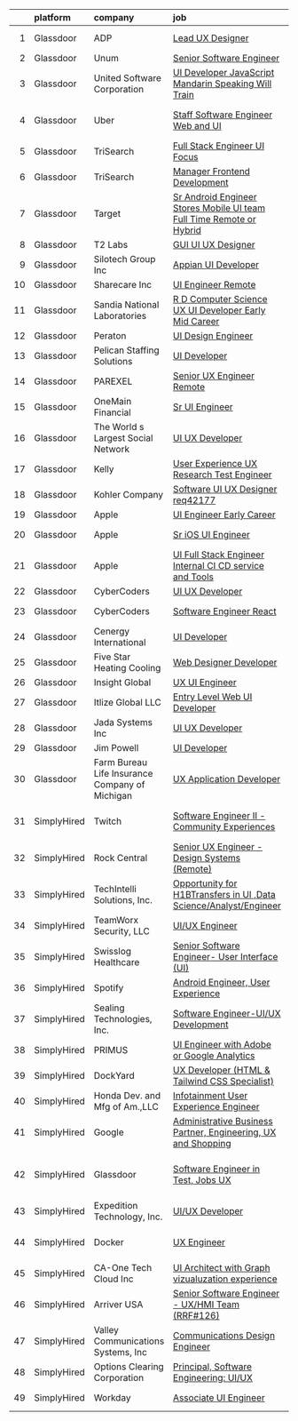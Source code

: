 

|    | platform    | company                                        | job                                                                                                                                                                                                                                                                                                                                                                                                                                                                                                                                                                                                                                                                                                                                                                                                                                                                                                                                                                                                                                                                                                                                                                                                                                                                                                                                                                                                                                                                                                                                                                                                 | update_time   | location                       |
|---:|:------------|:-----------------------------------------------|:----------------------------------------------------------------------------------------------------------------------------------------------------------------------------------------------------------------------------------------------------------------------------------------------------------------------------------------------------------------------------------------------------------------------------------------------------------------------------------------------------------------------------------------------------------------------------------------------------------------------------------------------------------------------------------------------------------------------------------------------------------------------------------------------------------------------------------------------------------------------------------------------------------------------------------------------------------------------------------------------------------------------------------------------------------------------------------------------------------------------------------------------------------------------------------------------------------------------------------------------------------------------------------------------------------------------------------------------------------------------------------------------------------------------------------------------------------------------------------------------------------------------------------------------------------------------------------------------------|:--------------|:-------------------------------|
|  1 | Glassdoor   | ADP                                            | [Lead UX Designer](https://www.glassdoor.com/partner/jobListing.htm?pos=115&ao=1110586&s=58&guid=000001814c60a91486a7166a1204f14c&src=GD_JOB_AD&t=SR&vt=w&cs=1_552a2970&cb=1654843812575&jobListingId=1007926112483&cpc=A0637F14311B9419&jrtk=3-0-1g5661aabr0mj801-1g5661ab0gsqv800-0f27f47311ce4ab9--6NYlbfkN0AR2uNjmkBsLhUbDGGe1Qsc_-HvGcpoGDKt9Hy0U0DCLSdHC2U1oG7ut_PGe1Csn44nabwpYPJifGOEhmJg6X4lpGRDWLZmbCpe0OxLxVJuODutRJX_sE5dbZ9oH8YZl5pREy1JAxa1uO7ff9bNJRypppX0CxzXjyYcIkdG8V7kBiUr1-3_mDLAnA2BFDk9SKf1-ID_8CQJ6j_cbnAc3JNILxIUAVVaZCCewXaJrPrBlZifAuV-mI0tdIX9-G5NeKHZoii4h14RNMmQiVD5LvoGazIFqyfOPtuvDNNoMWWyA8v1MOjXwANUCkbgyDRcvtlCmkyZZqqy-OIXYUuoTAYU9dcjUWHB_l2Rn1_yFgLI3Dz7slcVo42AM-4noheLpl4nhZvAVu9G9HHTreb6LEXzHBhaqUMex6t3_8-_9HZGtYpUUjhTFdVMWdhfjXct1XRk9_eWACBmjqjfll_ztWM_PwqUgFs-l7aVQDoryrjBaZYHta8JceGAShd7-Ll2oX3rgKWBpAmkwI0E0ro8vmoJVftyaO4QpQi0_K6lcVui7rub-SOPPdzXnsHWpYTha71AN-3Gfz3UOfnADYR_giK5Ms98vpvErgrNfBxC8tdi3S87noa6w_nPOeFAdCFd4287aefcABgvDSi0ymUl2ORGNszFb3TBEgJFCgDXx-Ys5zCWSqq-mO-lOVD8iGIpAlW53wLCznDQ5Vj3_cNos4J1kJaouJakzZMzNWutc1IL0mPjdSaDseDNqFoYKyWy3aTtykzYiQDbT99-ngfQP8GK4ceeV9sx5KpYozHWWQE94FA5INb9YiG3xxlzvGwu1YjccukoxqSasMZn-FvKEfINRIc7OmSTzMG3QsvXuhSwK4w7oabXl2mSZ0ATRHKL-DDVr6lp67-Nwex2MObworsywTkDoUmQnIMca9sxFgNbM1rIO-vo0uivba0E59iLvhZa5XtjzgjZR6prTh0rJS9Hxmip3mvSPtgREFLU7hXCtFlxduwX-3Njmxb59Lw6b-yI6zrPNwDz45d-Jt3riXYR5DID2l1ud-_obNX7DqDmxJ1Ja1qRLn_P0x3mZ5uxOhCCT109mogdiB-l6wm-BgNG)                                                                                                                              | 1d            | Alpharetta, GA                 |
|  2 | Glassdoor   | Unum                                           | [Senior Software Engineer](https://www.glassdoor.com/partner/jobListing.htm?pos=104&ao=1110586&s=58&guid=000001814c60a91486a7166a1204f14c&src=GD_JOB_AD&t=SR&vt=w&cs=1_653776ef&cb=1654843812573&jobListingId=1007928183208&cpc=66625C18893C0C14&jrtk=3-0-1g5661aabr0mj801-1g5661ab0gsqv800-88a44fb05731bd16--6NYlbfkN0AV9isdB2iNFq7MNITge-w_AXqD4hA-KRfbVtwUipZE1ZWY5PljmcgHbqeUxv3vkM8uAzX2HuuKsqWBNb0LoSCDyt1Ez7zv-uut9UQfOS5oQLYpNAfKuC4uowuSj-0laJXs54bzpCQ8X8xsgipNwOBn2uV7JdVNkhEIX--aKAcAAB1nUF2MewolPBgJBqkYTz-7-5J_doXas1LD_rie66UhdgriGMHMyVW7zNiAgzHX1m_yBKBR6o8hFDzfdkIaBKVX0A2EgiPxWpQ5dkpAwutkpxjcjVLlgsBKcBTpyUFg_BX4MHewrBggeyirubhxG2DJaRIsNJwhznZUm-LHyX5w5taEH7Jf7FGA9B-zEKPvW6DgUrk9Zp_0TmyorR766PDUolHqvmFVRdPzKqaFI1KssL3QKtPsy3U2hUfzGeVBJ7OLs88Zk4UEEAr-ySPigVwpFP-WvyiXvGaNIuZq1l4vbC4B2c-BCGjnAy8kdtSnIuzZ_z9Zq60yyEIOG8rtLr07CFSQuKbGwfOH8gDONMo8D6GzIy6lxyM_L1BPMe2eZUklIcJPu4-F9e10jf55ZJSN9k_x8r_iuA%3D%3D)                                                                                                                                                                                                                                                                                                                                                                                                                                                                                                                                                                                                                                                          | 24h           | United States                  |
|  3 | Glassdoor   | United Software Corporation                    | [UI Developer  JavaScript   Mandarin Speaking   Will Train ](https://www.glassdoor.com/partner/jobListing.htm?pos=117&ao=1110586&s=58&guid=000001814c60a91486a7166a1204f14c&src=GD_JOB_AD&t=SR&vt=w&ea=1&cs=1_c58aaccf&cb=1654843812575&jobListingId=1007904706331&cpc=BC94DADD91C18169&jrtk=3-0-1g5661aabr0mj801-1g5661ab0gsqv800-f13dbfce12734aa4--6NYlbfkN0DKrHYJNJhjWhMp6diDIkkZDE7h912iIbiYHfcOpPgVEbnsQu3bVNA9navqPMuqjavSLby0tKWQrIrlJBjbM-gIkJFfHqS6Lq1pkOs9l_SCZtddfaCVmCcZHrhdIhXiFS7CSTXyb5UZ5PhR3jblOMkhFQsdNIjsKhCqqDtC1lGluvSaT-L3f7s7M-6whm2fuzR45YX2KxOD-S2ETgbtbnvrkanGLTqh4IITdrl7dwxZhPqqRwhBZXlv2ACU4cCvW9nt101WZeSXPVVbXm_tpJITYO8UP77Ul4mn4cjbiZtkEC5pgTUSFUA4p2SzpdFTMN0Z6vFQ9KGYXRpyewWwfi-9h_HaLIrDU4BBEhgO4YQGEe07t03-q316TUw9pJXIEyKTfMo__lNlsKgbUNEyatoUZX_IJf4n4xTqTc0Za9CW_x-E7PiKLN4mgD_DX4g_HnRhsuuvF4AmJP7Yk0nv8ukfnu6FX5RNUIIY3_6pVu0gtKCFrmK-a0QIg1JhJsoj5nCRdHNiPKhBIB1ZHf3lg42IdbF8CxeiGrGzzOB57dcGU7RB4tBkxAME)                                                                                                                                                                                                                                                                                                                                                                                                                                                                                                                                                                                                                                               | 9d            | Plano, TX                      |
|  4 | Glassdoor   | Uber                                           | [Staff Software Engineer   Web and UI](https://www.glassdoor.com/partner/jobListing.htm?pos=118&ao=1110586&s=58&guid=000001814c60a91486a7166a1204f14c&src=GD_JOB_AD&t=SR&vt=w&cs=1_7264aafb&cb=1654843812575&jobListingId=1007930463497&cpc=1FDE87803EF93CD3&jrtk=3-0-1g5661aabr0mj801-1g5661ab0gsqv800-82379d0ad716ec50--6NYlbfkN0AVIi8UxprrPGU7QPohOxOOpynq0pcPnEidcD-eE3H2Sjj4_Pku15tMmP7NP-uADjoeetfiRotnvvw4s6V87fYapHfL8VtlRrUhCg-wyrq18JtzAETy-wFtx_PUhH-1t03Ypyp2dlcuef0C7KdRwVHv_l0v3ivocQ4J1y_JiRqlMiBgIwq31IUGbGeBJtC7_07p2fsq9pP8bVT1IgDpDfy41NYRWgxyUsMq_h_4D458MHo8Pe9kMgrpJB_-YYTev7JpKIf71DCHY-OrGwpI7KLBr_jNWKfQd9YmqKYgjANelA_1GWCNWfZ7EzoAaLqalz4iLuVAja8y6i5cR4Wwzrwq3fGVimx-cOY5nZ8XB1QRvm2wdh79zqAtoFVOFY-u2pY64DBkfMQZ3Dd4v5vrpmaHUG9gdf-eA7o8fY-MM4I8H18vSI1d1EhyTrVHLSkfKlnfqX1qyExELUY3C5PTQSllYF7Y5n8XwQnEI7cGUm0GpptQFIdokupfqACVvKmmSGTBtxDQegyepa9TMCBtlQq71gtj983MhyAXPm-SNI7R7NgXU8Q0kf1iRxS9F5j6kWPAtMG2eIMCUcOnD6e5bsLpPfAN7E8LZAr5_uAc8wTLZceyAhNiFqcrUZHFxiZHemmwYoi6Nr4tRBkyoG9v8EjmXUqaxKe1PchNUZ_IOpngHubhtIgsCNedoxoypcUvsnmUo4KZzasZawI52sjXbLe7FU8mh5LZeK8-OP7UOOVGeMlTjUPzT_hAaUWHLKhtGtBY7uXFAG7CD6XLxHy1LWU3OvRq4LiX9IF-QWoD5y5Mht3rjIqrJmfq3WpgtA3vg_GCw4lxhjKF8HVP60xBnJHkDksXrBHqQ0NB6fEXwZLxiftC9gbydelhhh-RH7yQTrxw4zZ-w_c83BnmoVjrvdlZeqTffZ43ppHFbntmeobazqTK5DLGQgwkg2wM3CSqSatwAANL-DChcuQAqdA2-KhD)                                                                                                                                                                                                                                          | 24h           | San Francisco, CA              |
|  5 | Glassdoor   | TriSearch                                      | [Full Stack Engineer UI Focus](https://www.glassdoor.com/partner/jobListing.htm?pos=127&ao=1110586&s=58&guid=000001814c60a91486a7166a1204f14c&src=GD_JOB_AD&t=SR&vt=w&ea=1&cs=1_eec388df&cb=1654843812581&jobListingId=1007920946132&cpc=56C4EA4A1A191A49&jrtk=3-0-1g5661aabr0mj801-1g5661ab0gsqv800-08ab6f65b9edd5e1--6NYlbfkN0DJ41dufiW9-_d3VmOZHcpuez4e0Bu4X9T9KlT8_BkKDTCpIQbqk84Vut8YIlTyJcO8Cmwm7bSDlcUohn_HUGxm78kTuw6Mgcf4GibuEiEbg-v6XGgkcZU3dsQm0N1Tn5_MZ-Zgg35P18-ZIOoDr16b1NweHI1J4e-qzJckstFdHns32_8iyphje82oNka7-M68DGOTL1gBNSfZ2c80R22kIU3pvNnKRM9mPYkQzhRxwSPffu4FYwKKqYNJV2eThTjRON-jV6qte5SqN0VUfLVpG4BvNXS8zJcwPXzZLZeMxkoyEPxBFO2iZybY7OGBiKjNuxXgYJPWxwk85IWKy5_EkIYQ7fy4fwY2bTTu_aA1fogYJlHPRyDeFrvYKVZ4KRJfZIVtCnYpj9isBKF2SsdFtp976G793u4hzsL746Ew7ruVdG0nHYj-GAJep9s1KWx5js4AdGEdOr9rHCJZjhQue0onp4Zly6dFd8Dr7olhke78Yzbb1EWksQg2A9OlUKOlOf_72uC1fA7OVxjUK1h1)                                                                                                                                                                                                                                                                                                                                                                                                                                                                                                                                                                                                                                                                                                             | 3d            | Denver, CO                     |
|  6 | Glassdoor   | TriSearch                                      | [Manager  Frontend Development](https://www.glassdoor.com/partner/jobListing.htm?pos=121&ao=1110586&s=58&guid=000001814c60a91486a7166a1204f14c&src=GD_JOB_AD&t=SR&vt=w&ea=1&cs=1_b5423e3a&cb=1654843812576&jobListingId=1007930108437&cpc=6BF42D0955AE9A34&jrtk=3-0-1g5661aabr0mj801-1g5661ab0gsqv800-1fb43ddbd16200c7--6NYlbfkN0DJ41dufiW9-_d3VmOZHcpuez4e0Bu4X9T9KlT8_BkKDTCpIQbqk84Vut8YIlTyJcOdefnYfitVKRobzW5NG88V_4cwDMjyk2_WcuU5IBOqVoe13843CMmnekmYzuLZBMtO3Jw3C_1GVihO27h9iyhMm_rpHkx1_xgmOrZ3roYQynvHyf5SIxi4sYdE7adpc5D5rS5QloqMTtZV3qXDgcg1-d-GmfjVF8DDh1Joq-KJr3FXVlo7mvOr-Ocur_IY1hKhP85ZM25BG8ZDRhb3hVn-FUOBuGTApKs8de8FCrQRqkxCZTnsdp1wtvaJzuJXukmszth9s9rB8CexMENnKy3fQDKqS4Rqsv3QI8X0NMtfuAIvc46hB7WEmQKmKxA3HufwXIYdX7ezViy5sCmroIqjysqGe3jVpq3CEPAXHfDufP2Lge1DG0zzPtcfeHLAc19ROcsNYNte5dI8GKNBA2rTev76QvaVj_Ku1sXKjHXufFICN1Nq4LjdshnWL_UDduHgoaXXlJZoDYGCHWcIz8i_)                                                                                                                                                                                                                                                                                                                                                                                                                                                                                                                                                                                                                                                                                                            | 24h           | Boston, MA                     |
|  7 | Glassdoor   | Target                                         | [Sr  Android Engineer   Stores Mobile UI team  Full Time Remote or Hybrid ](https://www.glassdoor.com/partner/jobListing.htm?pos=103&ao=1110586&s=58&guid=000001814c60a91486a7166a1204f14c&src=GD_JOB_AD&t=SR&vt=w&cs=1_f68253c7&cb=1654843812573&jobListingId=1007930281865&cpc=C466624457DD16FC&jrtk=3-0-1g5661aabr0mj801-1g5661ab0gsqv800-f0b5e2c42fa46481--6NYlbfkN0AgONBeCfCTVljpwzR96jFX3mtyFC--n153CYnqiKkqIX_9jcboxCHu9xR05732QjkzFvW204qtu-Pzo7lxbSIZBRWHewz-YwYKFRwSTd5hwkpxvs5FIJA9SKWm-KHNc4tlZiXImZfoIdvc9HOM0FW5q9OExXmml9vG0NZ_Glh2WI0y7IaAnq6ayQkkC6cWPAZ3TPFICBSoqP4MJZyqKfZWh1eclEubsS40Bub8EZTlz3JHF0VYIC0cgFYV_tbKkF6H8Uz8eVInrpW007aAEwUFsjVMk5yi7iw-jXUcJa5U4QMepABYKoU1naVfQltYpd5JrKuwKgG0iOW2MkjEc_NZEtYqB8mdk--TsFI6zSp5-sOpU-HFj8T0pvxL_n7MpuD7GF-9mOCPW_LPxRnYdwIv9hCWhR1XTAwhjMnfk0_ICCjMsWnKdTiu2BWHmWG3eT0%3D)                                                                                                                                                                                                                                                                                                                                                                                                                                                                                                                                                                                                                                                                                                                                                       | 24h           | Brooklyn Park, MN              |
|  8 | Glassdoor   | T2 Labs                                        | [GUI UI UX Designer](https://www.glassdoor.com/partner/jobListing.htm?pos=110&ao=1110586&s=58&guid=000001814c60a91486a7166a1204f14c&src=GD_JOB_AD&t=SR&vt=w&ea=1&cs=1_c8c75a06&cb=1654843812574&jobListingId=1007927015310&cpc=C891152315FA1AD8&jrtk=3-0-1g5661aabr0mj801-1g5661ab0gsqv800-88fdad46afa941a8--6NYlbfkN0D2W1O6DpjgqM5t-Ytd4rWfN7zm7KgZNT6v4xi380-TNoafG_tUEkKvJdXorb6VoYSE6sjVX1kUCkmsNuH6WCf5kO5Gs5uD9UVjt-nV7YkXjbodDSuQRyGQsosBRGhih3WcdfQltN15nJROO-E6KuzdoSIxQvmOdLaL6hSdVz9Aa1WRUbnTPubpH0DqG3RXpyyluejML43V-XBPH_WCFpRI3bTwy1LNdiApwiDPYjup5D09qOcuDLQsIl0iuCkpy1Uw_Yp0bBx-wBNCUzRuS_vvPu1ru4FlUlU6rP1ePVSxpswjAzvub40SnQSaT7RjxY-qoTcPnzJrMIpS3Bb28V1TIvv9rPjeHxYr8t6FZjR6p1HpkdqIjqIpjOT3ghEOJIoIxfz-97WeyHubg_WxrQcKa-AXiqi2JfmHk53m4vce7GxAaefJqofht_M9PH1DCEH8oq3CUNHkLkv4qPJrnmC2)                                                                                                                                                                                                                                                                                                                                                                                                                                                                                                                                                                                                                                                                                                                                                                                       | 1d            | Remote                         |
|  9 | Glassdoor   | Silotech Group  Inc                            | [Appian UI Developer](https://www.glassdoor.com/partner/jobListing.htm?pos=125&ao=1110586&s=58&guid=000001814c60a91486a7166a1204f14c&src=GD_JOB_AD&t=SR&vt=w&ea=1&cs=1_5ca9c80a&cb=1654843812576&jobListingId=1007920628483&cpc=4B86475FAF393599&jrtk=3-0-1g5661aabr0mj801-1g5661ab0gsqv800-12138910fe228769--6NYlbfkN0DET-HbMCUEzyKVncAjqPxh0qz--CgcFJRZoUTX7vJyDjIGmNAhoTzeKj--rNH7QUmSGFTCoduuKi_aghexpJMy93hviTTjdVKqD7J62C98FwmvJkCAsgxBIp3mUYQBcOuVaYON6Kxb6PJOvSzBo_9MLn8WxLHQ2eWpdPlojhTruShhWR7h90edZK6s_ZdkvJeHDKMo4CTSCpEe28qp5Cch5wOy6t7PdCz214bvoaUeQDZv2fcYntMKY6ylDn2mRzfTXtr9ZK1CFydbXcQayFtB02VKYGWMNFHix1L_SACiK6eZIxdHJu_GFBa4gHT30oV8FbJKQDHLCaEhlsZheyJy6KgvcTeVx71BQ4UB8i7CpTbVxlUbCB0ZOhDCP9ridLtk0VLTuLaJSw14LVPHb3_YLTDt1-bW0Vd093qPnNps_DzYIJCsbGCMsc1jcggxkmdMsWSgYgZ83MDuFXCRGMMuwfuCaIprYhks1j6XGobxenqtQ8-cyOrRfHJ__J_I9R4%3D)                                                                                                                                                                                                                                                                                                                                                                                                                                                                                                                                                                                                                                                                                                                                        | 3d            | Remote                         |
| 10 | Glassdoor   | Sharecare Inc                                  | [UI Engineer   Remote](https://www.glassdoor.com/partner/jobListing.htm?pos=106&ao=1110586&s=58&guid=000001814c60a91486a7166a1204f14c&src=GD_JOB_AD&t=SR&vt=w&ea=1&cs=1_e564bbcc&cb=1654843812574&jobListingId=1007918930576&cpc=0C139D4CAD5A6DB2&jrtk=3-0-1g5661aabr0mj801-1g5661ab0gsqv800-c98b157ce42aa0a8--6NYlbfkN0CD1hBfWsBw5DM-YDGAaMep4uvZgqlruHo5sjceRFS_Kd4jXnpZREDJtd83C4OGlwS-CuIDJJLb-mhYX6y7QEEKeZAtWeGq0lJfAW6oqSwracDrRNQwh5eQpYZfIxm_SB3kvRAln0R9q1qb2WwH1GP3PDMNI3EHt7xAjMr1Secl8tuw6J6jvSC4bzCs44IRna17v2PYqa5_Y5AbDuW0NJXcCl5k9ZpSEPDe0nhSAu16pqzCpVDmtQjr1LXBy42HNjHWN_iK34ru-QJLbj6-Q1Lodwq4qqouaz9cHp6AzGALU5zVl2dL_wnBfF_kP9cEwmmWDcAlPA4sB2RpdToHNM5fcVxzI-UsdxyAkPTtvbEvF4ZczoRvZpGfRPJasCCtOVoTeMajtkFjiyfxCCtjpMI-Ddi6He8-mMXOCPENItyqtSJPVkQTwj6zXdcasmAeDZXLSdQWMuW9RzTDYhQ0Ik17BxfJbPIeYpcUMUoL0pHxcJy73gyrkSKU_nJWisLdK3nuFeBfMOuhf9ocEdU-114Yey4qw1gyJLmRZp7co2kFFoZ0m5ChszB6H_HtloSc2F8x2nPw3K6rio3SvL5NVwwov0147_mQnSDfAWSz2v4j4rQPaJsZm5wRaKVMaaHFHylOQ6140C56VA%3D%3D)                                                                                                                                                                                                                                                                                                                                                                                                                                                                                                                                                                                         | 4d            | Atlanta, GA                    |
| 11 | Glassdoor   | Sandia National Laboratories                   | [R D Computer Science   UX UI Developer  Early Mid Career ](https://www.glassdoor.com/partner/jobListing.htm?pos=101&ao=1110586&s=58&guid=000001814c60a91486a7166a1204f14c&src=GD_JOB_AD&t=SR&vt=w&cs=1_eab084a2&cb=1654843812573&jobListingId=1007911268524&cpc=D39918EEEC7506B0&jrtk=3-0-1g5661aabr0mj801-1g5661ab0gsqv800-2536bb670d953c78--6NYlbfkN0BdI5vrJcl4iNCACeycF7SOUtI3c7RKoL2EvjheEbCbdUv081JA-dhNqjZ4jdBftl73t2dDyuec84FMjeUD6P8G98esIl-3b9vBf2e_230qYVTRFV5E97TCHyBG9a4SQd0tVGz8yJDy2YWjK0Nj0ZQ7Bb_E-nfYCqpra0nuiANOxwFE9QlH4_CeBWbY4JZYpalOfvi7aevXaJLXv3YVoaEeV2ZkKkhlUCqD0FTsVEja67LV1Ein_DtR4ZTcJ28_tkZdpW4Mj-oTj0CP-svJvF6DTp6xFUSoJ-hiM5DZZx--SqV6kjD7Ok7CbKKhu55tLrooVQxl6FwfLRZjl893K01jNqvaiWfc76BeE6S6hV6CAWukDhbmKAf-_QhxjT5vQhVswh4iomTyT1ekwG7payaK3gc3vDV1FqxOgcoiScq3rl4wQYKILSfEtbNrtTt_aMN4VprQwpKkCOkJ2OTQp3HfnoNKcFSvmHNCsb6ne4bvzIEc-2s9rYYqq8PzqVTLMxD1en-3y2NBU96e6oMvDckZfrlI8YYClaZiPSBqB4WodUEXOkrdnW0ZW36uqthrOcj3gz1mHVgBPdj9YBv_sInjqtZs3bUbLuye5T-c8Gjt2YrvTUWkRddLoHD8nVJqyCQ0_P2-cG8ONkOwR3GzgyPRXtJcgkXmbdL8Kx0ygQgbEfKPL7_-ziGB)                                                                                                                                                                                                                                                                                                                                                                                                                                                                                                                     | 8d            | Albuquerque, NM                |
| 12 | Glassdoor   | Peraton                                        | [UI Design Engineer](https://www.glassdoor.com/partner/jobListing.htm?pos=113&ao=1110586&s=58&guid=000001814c60a91486a7166a1204f14c&src=GD_JOB_AD&t=SR&vt=w&cs=1_34ca0d68&cb=1654843812574&jobListingId=1007908040616&cpc=DE56C24FF6DEC286&jrtk=3-0-1g5661aabr0mj801-1g5661ab0gsqv800-58ef5cf6f669573b--6NYlbfkN0Cx7R8OmodZU4Ze4hnUhR0Myw3_voyDLMHXumN7ynSuTrXceT3foN28OOGtcbbQ_74VxahBkURUwvgY0T_lQpTHmbZdizHVjKpUxQ5PlxHa4G5W4py6IGwGXdeUIhYylfc0l_WqmsBf0ytiEd9rWpIkcqibTjicyOKG0by4Qwrgu4Jmg_wWVCD2Tdq9cq9ZREu1FicYDhWBhT4zxFHlZheDliYPLLOGnLJk8mkXOQjyWmcJL3P2GRmoihfSoIgPTlMnTJNNcWHd6TyNrC6l4e0z21lUxMVXLDACh4I--Ss1xUk48PoGXYMZOUS6yYu5L5Mm72Or0LinGFra6J80L_FSweylxVr43jjSgoXsVpxGTVRFwFGLGCK1MZlTykqL8-Vw2E5ufss8BWlUCJstQH2-SLNCp2-sgdToOqWqkahwePno3ncMhgfm0EEopcLMiHu1ETkrWlBhWDNHb2QG0rbZyoH706qpYww6wDc-s5c90pEXkdyQhYgtwVD-2iZLF3mJI9SBWwKOD9iCC_407USoPa6zqWV8UPXbt2wzmzGjLfzz0HY_z5XeX0r86sJPPtf6ovSp5SDghQC4CsFxp4_wqrH64SP5tesmkpimMKyjGWlRPwZljvV50M7XlF0s-nfo8ZJ7kn5KAqUDmV2i8gTClAlKmjDN7sUuvng0kgNJBJv5dqXk6hT6_h998UYxNoDM79J4l6JObNXWJI08kvpMZsuJAPHlefGJPxHc9tCyCnhTxwAKK9qYsoQA3Q1EUe8K4uONZBlj1-3E-gwEknQXc_ecgrgJ8wfMPGzPR_AusuZ61yS_9Fc_MOXYpdYxpw5LEXorSlVjQRgXt9BMw26W5Y54H92tHiZy9w9qqi8e5GCztqE4oqnM0Gqti6qGGigGfhqNG1ab3HFfv1rrOh0PN8MntiFZV7bFSBCnrGBy2c7o61XEC5usgvEg_Bg1NmdGEONBLOBaBgxi8Mq8pSdzuGcf3twCwPeCgV0HRmYIy1FFE1r3w24j5VWs5TKVAv5JQrKP70tIreCbwLAj4M-zB32ZgXungtWWuX_fqH6UGvYn3OFZEHrB67Pa5ltpj-8Vn9W8HG1urT1OjWIwB5USp-s5Bg-5OD4%3D)                                                                                                              | 9d            | Chantilly, VA                  |
| 13 | Glassdoor   | Pelican Staffing Solutions                     | [UI Developer](https://www.glassdoor.com/partner/jobListing.htm?pos=119&ao=1110586&s=58&guid=000001814c60a91486a7166a1204f14c&src=GD_JOB_AD&t=SR&vt=w&ea=1&cs=1_4eaac056&cb=1654843812575&jobListingId=1007929657629&cpc=8D52E76475A7E842&jrtk=3-0-1g5661aabr0mj801-1g5661ab0gsqv800-ff58629627286eb4--6NYlbfkN0D_lQPBjuOdDVOfK2jfxjEwsUDkHVjLMB8leImtkwndJFM1FRPbaarCabwiSCIlEHsXJFVE6RC3cBkbPlKTznPrm39qOcSDhmnTG_icZ6XNm8dMawk4n1AwU6jR6yqlpbWEkYGij484ph9AS9h0j22jcWZ17NlKd27AYFBGjafbUpCpXK777aSBaPRZZBc9x8pdBOWvfHVGxabZoR_y1-WbrisR_K9idGFd85MsnfvPdJeruYRQSeqk_lkYwOYqOdSgXou13v_YyA4A51t9wm_jyuFpNXXl8aXPtqqRPH5gLGQ7P1KkZcSQCDz1bt3LeTZcLD0esiHLLsHw4I0FB4LCscF331hHH8gDrXE8iEW-gwXBcP-YSn_BFX92qEXDPKC3-te3DAnWp5tnj8Jlfmm_w_j6Fjw4aMfAsLW-srfAVutVwbOzVej8RdFoQwP6KgCdFHgsNAfhSD0_qY-wb_bzqi1UvoMHHPIZq63HM51rCkFWIHGjF3kANFk7sBJJD9M0JuZkH8psYdNriH3g56Qg)                                                                                                                                                                                                                                                                                                                                                                                                                                                                                                                                                                                                                                                                                                                             | 24h           | Georgia                        |
| 14 | Glassdoor   | PAREXEL                                        | [Senior UX Engineer   Remote](https://www.glassdoor.com/partner/jobListing.htm?pos=105&ao=1110586&s=58&guid=000001814c60a91486a7166a1204f14c&src=GD_JOB_AD&t=SR&vt=w&cs=1_1495eac8&cb=1654843812573&jobListingId=1007919465971&cpc=6BF42D0955AE9A34&jrtk=3-0-1g5661aabr0mj801-1g5661ab0gsqv800-bf9cb39916a62a7d--6NYlbfkN0Awiy0szp24tPN-CLKKoEcPPgeke7kxOMr2z-MVaD2GkpP576WiTWgsdVyZZB-hBKl_CQ5PbH4alTW_AC2y-rKGYvPB3atxPvnIgsrus5GBzav-ylRgoTBCpkrtgY9r6JtSe6kBfpOAzI7qftVVW0aUVcsm38aoKNyGsEhNRUeeJAX_XH751jmV-s-kz2wxkBlydcEZSFiSGEiUxM5hT-J505BbbAGMmM44uW7uAcygA1VIu0sEFCjWp8fVKIF_CogtCdCDQm7E0DUsA9SZSF40EvVDKtG_on5k7Swh20OAbkXJWQ-VBMx1n_MDCu6erO3hgKJoQGdAV9F2Kqet38IKj-i9vHK-ZoWtAMIndITsCdG69J3CeG6nsQe6ieI1rF9YUEaYprr02zDEs4QErT-NapP-5OY68A8q0Bnd3byEHcGMC5MA9yBD)                                                                                                                                                                                                                                                                                                                                                                                                                                                                                                                                                                                                                                                                                                                                                                                                                   | 4d            | Chugiak, AK                    |
| 15 | Glassdoor   | OneMain Financial                              | [Sr  UI Engineer](https://www.glassdoor.com/partner/jobListing.htm?pos=108&ao=1110586&s=58&guid=000001814c60a91486a7166a1204f14c&src=GD_JOB_AD&t=SR&vt=w&cs=1_2637ff14&cb=1654843812574&jobListingId=1007919305902&cpc=663B5FE45D73772E&jrtk=3-0-1g5661aabr0mj801-1g5661ab0gsqv800-82e56846f05894f4--6NYlbfkN0Bjlu5n-gv5HO0Uw8oUWkLCzq7-4ueCq4bqHo-b0jTNgEo79qTxKEF1eiLEZ0uE3qfwYVUTWQic-IKWyxaUyZPNZhc3McjVq_8AFKmkCzol7pUdBfgTMRpdMnH00McZOuf6uHa6GOIQjk0ZzFxxYwkdC6v4uu9Amqik5LIRAMyd7tbgvdCsbYkk12XZXyy4Ap0kgtyXYJWoT7hJoj33a2w_PziUviIMF0VtP9zRvmLVVncKSo-gWncl3ZfvumFXxsTQzngfZu-ZcSvQa7WHesxfWAXDkzsa5DPVFkQGeLtdtFiwgYuWexpM8oqEHvatDBtwtXuAzBUxLwc5mFAKHW5b-502p-S3AeSkXt_G7G1rPevdmwGkt0oFOsorzNrUiXKGuOlmE7foUtrKFoqiX6J971qtKzMvrRIAsQ-pbHmjkanUMSr_-HC9e408dR_qERw%3D)                                                                                                                                                                                                                                                                                                                                                                                                                                                                                                                                                                                                                                                                                                                                                                                                                 | 4d            | Dallas, TX                     |
| 16 | Glassdoor   | The World s Largest Social Network             | [UI UX Developer](https://www.glassdoor.com/partner/jobListing.htm?pos=124&ao=1110586&s=58&guid=000001814c60a91486a7166a1204f14c&src=GD_JOB_AD&t=SR&vt=w&ea=1&cs=1_c72850b3&cb=1654843812576&jobListingId=1007930560408&cpc=0FE1F5EA2BC84A01&jrtk=3-0-1g5661aabr0mj801-1g5661ab0gsqv800-19cca6f9269c6acc--6NYlbfkN0DSgjPPcnEdvoK3uuxfISLALE6pB1FR7YSHOr_tSg5_QGIhoz_2VqUepdcKLBLI_zTro0VExH3Vbce7WGtOe3wjFcJ1rG605uRkWCEqd1VAxHKupjRLkl0K-6qGuJvzXm-I1knwoyQSEX1JRmckZ4RpWuNWCGI8l8Y56g__4l2XX991JyQZANlPzhePpjTvtzixIsJXHKQETPPRlEgAbZp06BwHm15Nc46WRyw23MmzQ9ZsFUUqcjBY_YeX8dlCyiHd9d8s7mUUdt4VEI3QYeNnAKX2fq7Kkrg2eN2n0Uj7Evf8o8aqIU-jIRm47yisHPz_MXuC8Jb3YM0UU_EYMx43suz7W0lk_LqvdIZgKNhcIfKAuf5eLpFVuIvOcHU77ZhZXKYpbYUG3Io2-l1halkFnbKgS5M5bnKch3vVG_k0JSUDEhx4MuSvJ0L9zdHQZ3Spmq11nJCjdNvFLR6_oHXyf5BTDZHTUldeam_BaE0tH6jcyVqIwyKhBe7qD1n5sKIUvJy9PRjxUa5Kv1VnJqRld0IstUWlSR6_8YsyNUQSAVF7WSHayWBFMVVNxTNTqhldF6hBVxprVC8FuCFhFZ2Jl11CnMDmyGk%3D)                                                                                                                                                                                                                                                                                                                                                                                                                                                                                                                                                                                                                                            | 24h           | San Francisco, CA              |
| 17 | Glassdoor   | Kelly                                          | [User Experience  UX  Research   Test Engineer](https://www.glassdoor.com/partner/jobListing.htm?pos=107&ao=1110586&s=58&guid=000001814c60a91486a7166a1204f14c&src=GD_JOB_AD&t=SR&vt=w&cs=1_5bf467ab&cb=1654843812574&jobListingId=1007922713309&cpc=45DC3EB807283E85&jrtk=3-0-1g5661aabr0mj801-1g5661ab0gsqv800-ff6d243a5df4a75e--6NYlbfkN0D6qFSVCaa8tXn-rJ3OcXif2lPyFmwsE2iZBGE4YLg1gz3DzxANTQL2R188vJaRnadl-u7Zjt18guTPCjKCOTWswdsREdAUlwsBLGUPnx4cUQ_FQv5Joc60j12w77FF9uyYKhIpB1PF9ZErYG0lBRA2DrjPtHor5-Y1ZZ8NTNDye0-TJuQiIWHNhOsZ2rvklmDHQQKGNTQ_qsDj1PNn_TgoLbG-06EHCZkP7NY4NEyXB1UQSlhKr_JZqv_vaxzt-C4Zu7NhjClTZNZFqNJoahYQF0bjrINyHUV_MxGvXlO3NSffAnc8OjmcshkXSZOHP8crWs-VmNfY0Ro4CrGMXJ67IUupw9amvcIbFdf8lOxTqowuzjObz_S5KnJQiZShj8ynv1gDH33AktS1PhyJxyQtrasfU-wmnwwCBngrxpKRXFodDt8RstkbPfEUsYo2jj8nJ6AqyZsCWNRCkhGGLqeSaA0IduFqbI2z9xwDX6XqzktaHYBrJOfF86lpyBjmPcK3G5923sP4lWYb02i2AAgJWwARHBnzUPOogFSmkdv507TpZ_1l5BIqCIFy4TU4kj6sVSE277WcR8kT7xGpCaIMrXUIn4V0D17oSNYaI3ccKhtl7hbeKAz1OgGt00heb9SUL8W9i7z-_aRPmD6PYQu8xgpVg3mLijR2MITNI84QJC7gxHdTPX-DuT8uNL597eZWiOEM6EM1GLg0EyZwDAba1YUNJwwUGEQQQVhyJ6YGBx4fdj3uJL53E8IoV_5iZEgQRvAilYENymq-P_Jb5J10Na5HlRt4EOOVLjBxEc2Byk8U83PWAc3mGY8rl4f67FvN7KnqCaguyd-J_ubO80nARECiXZrRgOh509avtoWeFm_bnDy49TGxZQGP3KPhSXmvinAuYB-hCdx2XMyoACrgfz0-kis-Klu2_91pDEjT9b8cI1H-agfXQuCqy8DDKcLEgUIJRI5GdI5DCyImBtwYGL0vLXp4xKhgZN1t9k58th1AztC_lDJtdum9uv8qyiU2BcGpqdQFUWgCTx8b4RZL5FeWWDAKmWueQEpUwLxk-0uz4QbdOZ8Ffis4owPfV6byiTrDJKR5HjmG1GFw61tOwY5Dl2wWBdjY9P9aZkcIbKqzOi0SMtGsOiw5IPzSR-o4ThL4SV2kwO0mo086Hpxt2lXd0gAoHY27UH1N8QoVewxSOiJ6NJ9o) | 2d            | Farmington Hills, MI           |
| 18 | Glassdoor   | Kohler Company                                 | [Software UI UX Designer    req42177 ](https://www.glassdoor.com/partner/jobListing.htm?pos=128&ao=1110586&s=58&guid=000001814c60a91486a7166a1204f14c&src=GD_JOB_AD&t=SR&vt=w&cs=1_71d3768d&cb=1654843812581&jobListingId=1007921527723&cpc=F41FEAB56D215062&jrtk=3-0-1g5661aabr0mj801-1g5661ab0gsqv800-23989a9b0fef19d2--6NYlbfkN0CFA_rbGLrN4A9T0TKMxFP4MivCrp-RmyuGPR9C1m15n3piMo4cMHYGnTfRw-wpw8uxzGv7T0xdev61WGDFPzrX8rygofaXDxvvHLvS42fYaZeuM3s7me9y9u9CIDN5zX0WApAmcXwqLqRL9-x-iFU7onCENZQYERtr7sQ26ddu--l3XVh2YCghXl6LzyaMPuVpGCd_c83CbVOYpXq72lPsqXEL6yOnM_XwrMmsd_msO5KGeYQqJ6eO4zMplAUq8h3jHf3Wr75ciI-G53hGeVhtn8-8phhf7XMblwwT-7aEKgFk5LYGZVB2LE5KsGPjRBipiK6p37nOHbjFLu-pA7uTbfdqjLy1NJ8YjCXip25o-3leUYtz4A56L47OxToB7s1gS0c80MERy3b-9xkvT7E64D2bFAI9i3zIUdhw4zWxeUTdy2BIzFC6BMAmL8fp8HsngkGnJKzx3RHDNj2X2xY8HV0m2M0RPtDS5CdqeLvBGgwDefNcB4MqYKxScLNk9tey5VYwRJBQwh4OEkx6UEQZ)                                                                                                                                                                                                                                                                                                                                                                                                                                                                                                                                                                                                                                                                                                          | 3d            | Kohler, WI                     |
| 19 | Glassdoor   | Apple                                          | [UI Engineer  Early Career ](https://www.glassdoor.com/partner/jobListing.htm?pos=102&ao=1110586&s=58&guid=000001814c60a91486a7166a1204f14c&src=GD_JOB_AD&t=SR&vt=w&cs=1_44b71cbc&cb=1654843812573&jobListingId=1007920183732&cpc=8795CF9063CD573D&jrtk=3-0-1g5661aabr0mj801-1g5661ab0gsqv800-f05fad4a5c8a0a6b--6NYlbfkN0BvKrLyj5gPmtZO9T8euul8TCxuuKNOtzRJOomxnwSEodTz2Bc-sPZlADHp0xxmf8VEua5gx5degP5IAWOqCS2GOZGXDVL7LW2CpD1-C6eJ77pVFZbsmCAiDkWa_KsABkg_oeyg1QkserPgsrGgtWZOl8a0GPi-tfPYBEl-35SCtOaPuMde3r8lhaWVY00i5H6trJTVSqwBlBAvoG7AyuIvr6x2kUISMtRsSxuemxEZfjwnuhk4kg8-HFIqcqujzoPoJfJQd8kYOe-c4hQclGMvfzd-PWkHXdqgrJdSCoV6pgi1hX6CKaw1331HRd8tjgTTdQWqGNx4VRl2Dl8LEreU_5C64NRsWBw8wvxMNIjlFe0twNoPN7kD6jBwmb3UqKydR-J46V6tuLkeOn6FhZUEKYPWdbn9LAkYwmEQUsmmbewKJAb4lQX1yr9VWAU7QkxH0TCscznEuvdBu2iusrsJZV_yDJDVYY1u13cBM9TISlzVbGBm4N30LhzR_ceHLzrFJIOEQ2S9nmMf2GIPRJLjKwmNQEBcecsisGDvJaxEEXDbl672LqVUpZ51g24PXw5XVDvjFZcZYCZhOSVoFxOkJnK-jZpI-luYKI35AYtj7oNNuXzlSZIaD9PN-gI8J5EKpL1W5RTUz9Gl1tUqUI-W1y4pS022CdzyX841VcC9Hd-rlhBTNbW__2auQfCDjaAVOP29_lP6hv5x8xdfzQAc7cWHVDI4nhHredozMDIoIkFI_FgFa-lQfQZJcuXteKnSqffCgj8o63FSBqACAXJQuhbm1e1PMhYptrd2FrogvHMJyqNETSYQbmiRDBpWM76_qDvg70wbW-AJuUmxuVtkuLmGP1C8ClCkdkFZtBw_046dCLrXMO7JbiP9coSAyFCXnjkfc8Nq2peW7UqtMJyHsiWVCdPlwvzK1l7ttB0CyolKr4LGk67iC7BvUXFdj4gg-RXFdxFT5A%3D%3D)                                                                                                                                                                                                                                                        | 3d            | Austin, TX                     |
| 20 | Glassdoor   | Apple                                          | [Sr  iOS UI Engineer](https://www.glassdoor.com/partner/jobListing.htm?pos=123&ao=1110586&s=58&guid=000001814c60a91486a7166a1204f14c&src=GD_JOB_AD&t=SR&vt=w&cs=1_03d2659d&cb=1654843812576&jobListingId=1007917012049&cpc=C4A69CCDBB3B9599&jrtk=3-0-1g5661aabr0mj801-1g5661ab0gsqv800-741462bf6d743b13--6NYlbfkN0BvKrLyj5gPmtZO9T8euul8TCxuuKNOtzRJOomxnwSEodTz2Bc-sPZlC5mDe-NOaJjo2lqg1vkfFwLJ_NT36-s3sLog3_QvtoaGqvyW63Y-XIpOp9GWucEqxe9lEWONieDAsIgPY7TJv7XiasjlpepSTyoNFCUHxWFNdSg_CgElk9hgSnisocvyU255tRznjS0JlUOUKVFB3lZ-tVYV13SdgRTqvoZK4m3cpkHAyE0ZvpKWUYjCtd6ALUKL8GvrZY9tfhgrxRNkBm04RWBtBfwZLd-e0ePBRmdZXxRHD7ZGl8V1ssWPJMurxsi6pod4wig31h9hB0isOkZuWaRZPwcVbRclX3rGQvGFXRTUrZ4y3kDauokQMl2F7872c0ExxYNIafOopRyCs_nknnhwlvSDmJegUdooP9H3EMjpRYjTLSIbqtogv7lU8R8GXgyzb4HbEJ6wnDp2M-6LZRAEtrNGzQK1kvuMfLpPNWPT8UViZRCg0cNZQxSSlo35JpPw_GLTukDBz0tsZ6hMCDf7TEMadG3KIFHlPPQhKeJCcrYJlXcDsrmnX39ii2EG2VgUc009C3YDtzgvh1jLtGuyiMyMwmcUQS-3BBAukIacgSe-Tjh2L5sj-NkOtNBqEtT9t5zrbD0QSijvPEy-oC5xkWHvJDo7stPVDU8pbRNrXTm_JJXV6UJ4EOi9s1MwiVh9ijlNFx57Fs1qf-8dSIUlYweUCNKaeipCGCDVCCXGHi9QidGF6upSBuSWUIXx_8ITWPIc82Y3iNG6bXu8stiqAMcGGArZP21w-V3ON8oejaxV3JQeyaONeWbzub8PS_4Oj4FPTIi_289UeDSdmHSTna30Oy1MOdl_cV-XdUN5NWolOuD6yQT40y7fCs_fqwMfGoSUoVH7P3kZ3uv4TOWvcJObkbRHG7jnwHYBQlKIEOTt-yNqiyMWMDUnZqGQUuFRyzw%3D)                                                                                                                                                                                                                                                                             | 6d            | San Diego, CA                  |
| 21 | Glassdoor   | Apple                                          | [UI  Full Stack Engineer  Internal CI CD service and Tools](https://www.glassdoor.com/partner/jobListing.htm?pos=122&ao=1110586&s=58&guid=000001814c60a91486a7166a1204f14c&src=GD_JOB_AD&t=SR&vt=w&cs=1_c2b21a44&cb=1654843812576&jobListingId=1007917016309&cpc=F41FEAB56D215062&jrtk=3-0-1g5661aabr0mj801-1g5661ab0gsqv800-269474d7fef6ed37--6NYlbfkN0BvKrLyj5gPmtZO9T8euul8TCxuuKNOtzRJOomxnwSEodTz2Bc-sPZlADHp0xxmf8WtgwAMp1M4YiRiUb7kS_j5VXHwJYHxzLT7a8z2FciC6ODZvQbMuh-V9CAl46TiwY0wPMeQKAYPpgk715Y08oDiRJsj8Wpwe8GmZcsCxcD70yWgpF02mxrBzkD3Q3ssx8Gd_s4idkFyNxpnOp9xe8ya6BylS_MT6JEVQ1ihr77XYsuwH5kTw8C-pPYM3dd9NljRAVHHpuYGrFdNqsk8fcTOjIDPKU3qt3AO8a5uqItSr70QYo7N-3Yn5lWT3Oays0Bqn2aOeJlfN1dyHUDQzz09c1Dd0CXjobMDSqZW_l2phHqwBurPutiZACMhA7FhmkR8Od9jX2HJt0xiwMl9hvlof65CWEM3EIMb4BC986EImK1DEU98jDz0mPtSNQB2bUHIvJ4sQA9Na-lCnKeSpT4deguVssxs9pf5lzlkhOIpfBlTfP3mQ-AppJj5NQ7pFmuc8DASHilEBseTYIAKTyZFxWABG14FzMdyTsiwkIKVLnvJXly8ljhXQzkqItBCH2LT4VzZRvnewrkTIijeAeu_iaQ8NcyyT3OvzuhaNpvK7ZFJS-Y-cHelwmyCCzbK3jJFiORTQrtjQtHiQVrT21Pnbengeb-NUFwkSmr34eovboNDCepi33vLje4rIRkoyD_heRZiRrCZYKb96CLwfDkYBhW4R6Danj2r3TIz6mSLFlV8i3ynen8y2_aMMpn0z_QuJGDM46yTK-4hjVD8WA5k4-jI_XUeQLxJlGscfhaUVfE1dqRhUX4Y4u_xRmrUjwmItP1RZnIGyj79sFsN35a7rsfGMW8MNQwC986UQiMIF2kBofva8ktuHjQldoOpJTc-JRRxVS18evYKQcnxbbi63caTFyZZ47v8p1sT4rOLUEthzcIgBh4Q6pUJadZaHjy--QhFilnbXvXpBXHCZNafXkPuvHQgPtXwPIioLYJd7K0aD7D7p6y9)                                                                                                                                                                                     | 6d            | Austin, TX                     |
| 22 | Glassdoor   | CyberCoders                                    | [UI UX Developer](https://www.glassdoor.com/partner/jobListing.htm?pos=129&ao=1110586&s=58&guid=000001814c60a91486a7166a1204f14c&src=GD_JOB_AD&t=SR&vt=w&ea=1&cs=1_9e2641e5&cb=1654843812581&jobListingId=1007930103861&cpc=FA84DF7EA1EC2398&jrtk=3-0-1g5661aabr0mj801-1g5661ab0gsqv800-c32499bb0587c8c5--6NYlbfkN0CpFJQzrgRR8WqXWK1qKKEqALWJw739KlKqr2H-MSI4eoBlI4EFrmor2FYZMP3muM2-GSw9e_6HlHrSIS8CmpWqOhAV6ieJtu9WQ8SuqyU7GeHXsn7cOgGgjMQl-qso48AJyKHL3NFTVkJ_asghtcn3umsOsmG63CSNgzEgMCpwENvbNuqP1YCNzMGR4zU_Hn-Tlqv0hW31JIgfqEcBa10fT-9ZCR_pW8ivqQbnux7cef49_sLHXugwnUKGZVe6acbrcVobH4JJNbLez6pVZzaGehGeTao-OyI3hwMsETOCvFfClzZPb9kyGsxCA0MGI7W59dfVTyU72c3z6ZjCaBPKyGG7nf7_sMqkwStRt-peZAayXkVFpFOCh4Wd55kiY9jjtE67hV6N-rwEOlQXMY0lQcCvZjz6DsvPsytwaF_sH5vvPG8y_7zvMrbTKOgnU0PuPYNa0yVDHWIWaBU4j0r12WEVHkQbWX_X2xK52seA-3LLo5kpkNshbkGqOCLiOcWUyr3LMXYbOYGgCYPiiyQg4XXiqbAUWKS1rBHp4TDAyAcXMRz5449Omn_ZzmOWe0JD9ZDMsNDLXEaVn43sNpMsRIsiMv0L6hKaIurzB6r4CjVJm3yB3LyYTLtB8X7WmchkFacMiuAWgA2ic5r2UNjVwLTvUUAAHtPB-_78a5ETlXz-RN8VLG7WARSwDreFjS1DKXjI-TutZpfblXqTob-09bKW__FImBhkd3jT4f8bFm2TQFk8D4bECncx07CNGmkI_bDQaHoeEw0JB1cxxHHDjdaD0yUB3VZWr_3u4PP3pp5yJvgLEk0kVc8rrs37XIp_x-ZJg-daC9_mL2s1SxkZ1S5BsEPCmGfPLEqE52tnjM2B4EpeS3hB0GaCi_YMC05iOG6CVOaxw1Jqulkb9ddPPLEXf-Rko4mwaGCPkJFHGCaARJqZGUrGB3fXcTscPbUh7t7lkNKk8bAHDS9ZA55GVFrCzAY36IknRhkmPjIhc0_u8BerDMe5y59nhhT9lpg5hvibCqNtCQ%3D%3D)                                                                                                                                                                                              | 24h           | Dallas, TX                     |
| 23 | Glassdoor   | CyberCoders                                    | [Software Engineer   React](https://www.glassdoor.com/partner/jobListing.htm?pos=130&ao=1110586&s=58&guid=000001814c60a91486a7166a1204f14c&src=GD_JOB_AD&t=SR&vt=w&ea=1&cs=1_1e6f7fc5&cb=1654843812581&jobListingId=1007921376639&cpc=FD1C1DA32C38CFA7&jrtk=3-0-1g5661aabr0mj801-1g5661ab0gsqv800-7671d93ce405f51c--6NYlbfkN0CpFJQzrgRR8WqXWK1qKKEqALWJw739KlKqr2H-MSI4eoBlI4EFrmor2FYZMP3muM2VgUn4O0eHQXzWi93IsgcllbcO-ZOgP_-xz9novh4EF3NYvrAukB9iu9GknN0Vb3vICaQQN9DmWwcEeKKsBR8FnzRKNNyqaZopINHefGIvXsfX-zm7rQ8vnN5DLOdj_OhszXtDgonse9helTOE9rsysRws4lo2F4y9c4FBN-iCXrZC6MABmDf3WuWs6m6X5Fqtevek_iPP7-dHim9mZPZzvVxKznUS5SQR1aSsQuALO4nRzue1eaUakgf30K6s3NuC0YWDxfMza_p_IqL0zK02p5qiOCtmLrGAuThmLFbQZxCJ8ZgNGaSmtES5jAqpYU0fD-3QKLI1E_MrEw8bwr6773vhbhM91iDM74U1rIXo8A9PzhVi-z2io6vxQKokU4EgBZZc02BR26Y72n-4MYvm5P_bE32a5fZJnIRB8vKqlHWSFNPSmANsY4F4pf2JqpFwgJRDTiG5p5Kpss7RI9nNsxvlneKc1GfWpmDhUeqSMgHsGfehfoV3-SGFPyretuR9YJY7euQqxIhIrKMv2vWaBQ_I-cNlXazspLi6kEzKjuT5E85H4WEnzeOS2rQdzPXt4fyIItWIi2g9r1C8-l4GZHGTOaySRF9tWvmW-pDqszAqpScl9MUdWXNoThuK5q0oFPptpH_VtGP_lzNAcZm7i2LVU8Sf0mp6jZem_8npaL-lUl_J0VFl0p8NJSu1CHXKz-fy4cev5FrM0zA7gJ82z2X22xW32v8l9ErlnSQLCTvLsYqTesdYqb9s6vWAWl5TreBqlMrRUOr4p1UNXop0RsG98-1Umg5JNZVhJaCD5ClVlcS2StO-_aC8g1Yf-x8vlmUxDPbB7PMhsEaej3ZkyZT4aFYXTIvH6GPJ10ztrzDRfLbRO-6Pokl1bj-DqQ2fnTpsfbR_--T3kqOCPWHsgNnlveJ7C1n4XboMMx7nGg%3D%3D)                                                                                                                                                                                                                    | 3d            | Los Angeles, CA                |
| 24 | Glassdoor   | Cenergy International                          | [UI Developer](https://www.glassdoor.com/partner/jobListing.htm?pos=120&ao=1110586&s=58&guid=000001814c60a91486a7166a1204f14c&src=GD_JOB_AD&t=SR&vt=w&ea=1&cs=1_3a1a0407&cb=1654843812575&jobListingId=1007930056992&cpc=280AB1FAEDD8D536&jrtk=3-0-1g5661aabr0mj801-1g5661ab0gsqv800-574c5228a89fb687--6NYlbfkN0ATmQl8QC8MsPSUYtg6QcSsrNiCenr3UAJ1SEX3NO47gT5gau_sl1UzcgxpZ484uFhtqYo8PLUcb0tofeureQs0CEguEBxgG0Pk187J5ltu9aRhNs2T2DMXhZDuIVpK6qM6fgIKJ-DR6XRE18GfAzCoXbQMaR5QcL_teerSDACONXpAiP6W0Av_KzLB98tCMBkVAOxiCvH7YWhQVkPly775Igb7tcSLCKTaodq3y7WuwV4rSsFT1QUNCH9ZDAd7_Q32-x-d9pQ8GKMjlkJHCxRXakSvviZxSIxhOQozS35MnQcKgM9qpkRL2aVBQ1hWumsKTzW1_lC2Xw8aHHR4rZzQcC0eECtG_8FchHvQYwZ5Orip0sNgK7n3sB2Xb09GYFz2yJg4zQSjH6fT-XXXm5p6cNGlq_2FpsFZGVPnqAg5GDl50SwaHOiW4BzNW5enMPyoy3dWEF10F6TZ7JmZ-UgtLC2ycOVXBU3ZAuOqohXsAzsGwNJg6HMsG4bwd-4kRMeD3JhispQ7KQ%3D%3D)                                                                                                                                                                                                                                                                                                                                                                                                                                                                                                                                                                                                                                                                                                                                 | 24h           | Fort Worth, TX                 |
| 25 | Glassdoor   | Five Star Heating   Cooling                    | [Web Designer Developer](https://www.glassdoor.com/partner/jobListing.htm?pos=116&ao=1110586&s=58&guid=000001814c60a91486a7166a1204f14c&src=GD_JOB_AD&t=SR&vt=w&ea=1&cs=1_9659fe6c&cb=1654843812575&jobListingId=1007922988007&cpc=C3517E2410EFB392&jrtk=3-0-1g5661aabr0mj801-1g5661ab0gsqv800-94019011681abc7c--6NYlbfkN0CPM-GSW8iMlR23sa17RD7q5kdYqTEkxEJr77K0pHi_XR8W-rW3Q2fJjLTwuHB2NnRIg6gqz90Xi3F6mgPf90LpzsqAfohmMSRWtvc039oRxXZhCNoL1c6kdAn0NkurtA-6DN3imJMrAY0EbRgFU1Y185-JcphDpGpMUiV2y0Y8FO3ykC2Av2dEHNpbSQJOdsyUj5aQCibcBREkMWe-tUXs6NQWsqNKKAfcMGGLo95YEwMkth30ZMftOdt6gVNnHpy82YxSOl5bXce4mps8sNUoQkszk081so2kMCPmBRFo3Gp-1lyw8v91jhdE6dnUKuocfZt83YnzklX6dj0isWXw3CP2b5ol5EbcPo_rfK6eCjwo2qlXZfEC0exdWVIcfFWhMnKzR_nAol-nbpmoCJdSGQFrjnGVE3PVBBwKyHT_R2rMrcRq3FBs_gUqm85CJXX75n4vSXzoCwCvbyVZgWPP1yHzVggIcDnu-xK97hiY2kUfL7ZzRy7UJnoMgGD4I1x-uycFu5Da-w%3D%3D)                                                                                                                                                                                                                                                                                                                                                                                                                                                                                                                                                                                                                                                                                                                       | 2d            | Columbus, OH                   |
| 26 | Glassdoor   | Insight Global                                 | [UX UI Engineer](https://www.glassdoor.com/partner/jobListing.htm?pos=111&ao=1110586&s=58&guid=000001814c60a91486a7166a1204f14c&src=GD_JOB_AD&t=SR&vt=w&ea=1&cs=1_731f7701&cb=1654843812575&jobListingId=1007910244770&cpc=334ABAF5D42DC775&jrtk=3-0-1g5661aabr0mj801-1g5661ab0gsqv800-afed4282e819902b--6NYlbfkN0BKkHZu3wF05EeDimN_p6sYpKCMArvwa95YdH7UpkaBCi52Bcb3JNt3QpXU1JGZrLTy642Z8new5ghnGc6JhbwAy3wuykZPgjfusX9rIC8pPltd09bKgrKX1vpPYP_8idp-qZQRLTSYYBFxoIqmKWN9OX4KCaEp2vMOlGfLX4-MRrZtNYM0XU_YTOJnIEOkXsNaY_gIaojrOElbIZErOw_OcKovXOThGwxy8WpH7J9FuPn_Xl8aB8FWLzJCCU2IOqTmZPRmychjBMn7DE1isgvWENB54nzJEmfN9HlKnCK7Zsd__KCx4FcbpXfdmfXX-RAajpj2tfIVFnyqGdxhk674UpAiPMpHP4LuM84wz0k0hXvgZljy1P88MpfDpZRqMrUelOO7pwZNDu2BQDTLpa6vAoLetPRMBm4Ny5lpfPAGHQu8KTt3axhylMzeJDfmcxf1wLrObtew9SPCeaWMkg9YzHPR4MkpyVld7kR0DtoTaM0vHpkSJy41V0OBzCjV0gc%3D)                                                                                                                                                                                                                                                                                                                                                                                                                                                                                                                                                                                                                                                                                                                                             | 8d            | Remote                         |
| 27 | Glassdoor   | Itlize Global LLC                              | [Entry Level Web UI Developer](https://www.glassdoor.com/partner/jobListing.htm?pos=126&ao=1110586&s=58&guid=000001814c60a91486a7166a1204f14c&src=GD_JOB_AD&t=SR&vt=w&ea=1&cs=1_2c94e7a6&cb=1654843812576&jobListingId=1007909579715&cpc=8795CF9063CD573D&jrtk=3-0-1g5661aabr0mj801-1g5661ab0gsqv800-bc4dedcb8985a1b5--6NYlbfkN0AxomhOT3NXPBAGIRcDiNRar1b1C33LuyoH_GOti41F1-DU8TCJZzWgo_OZ6g1DpVZOSHOUrZL_OE2yE6YY9yQo7DJPHP-gG17Bi4g8kDcNarUGwu2pkgx69Of3COSZoFo7twaGb5twqNM9hX_8QBa9W7QKVnJm_PwljGI_wkqrhJrNQIkm7v2gYmfUunaxH2S0-sS6wj4UEpSb_wE7tdPerMzuvXkkRRtf787rbzro7NKVStAhD1WhQMYPXPzuHXno8hi10grYohdzAHOUjgnBGOjxARUUCO_uUkmYwwEYpsiewQbZgP8RshMCYiyKQP6e_LenapCccGi1bjhzlG71MunFnAoXPKYPfeSKJEAi9cML90u1wlHrA_CXghIPpPFhLAHX1ROWS81kNUywajCIIlcIO880oTFsBDpgBzMTHJw6Zqp9dUhCMwxipb1gXFs9kBtX5cw0sBpGIlV_5vyyiXmxyKMsTgYCUx2x1cDztVuOypQZjWwRrWsis7XP3altfT9yG9d_9w%3D%3D)                                                                                                                                                                                                                                                                                                                                                                                                                                                                                                                                                                                                                                                                                                                 | 8d            | Piscataway, NJ                 |
| 28 | Glassdoor   | Jada Systems  Inc                              | [UI UX Developer](https://www.glassdoor.com/partner/jobListing.htm?pos=114&ao=1110586&s=58&guid=000001814c60a91486a7166a1204f14c&src=GD_JOB_AD&t=SR&vt=w&ea=1&cs=1_c2cafe27&cb=1654843812575&jobListingId=1007921535899&cpc=39A4E8CE329AB187&jrtk=3-0-1g5661aabr0mj801-1g5661ab0gsqv800-d262a8b8d20c1853--6NYlbfkN0BDI__sp301brW0QjSCeXbb_POfrJisnoEOTgrZM7Uwy27fW66GY1JKAgVKVgJfkOPp3v-bZ2Xcm0k-uX3Hm7oWOlPzKVXfi_8d2MiXI0Wvtf2O12uEq7fIpfrt0DqrWuf0wVec45mzTkR4Jt1h2blYr2MFsq3dJolnR8ICoX8f4iwJxlu3HzX7XlDxln--9mtAdvUC1UKtR3IO7fYzvT6yEmmBswkxyH7H0-wrPGiQQHYUu5HYi8Gq4c8-o_DiZAGQLvDkmTrywzipCbMhJy0jLgPcw9dUosJzRF4EZ7_8wOAJCjcSbjuQvXVHs4NNP8cG_l4tknLivVrHBxvIpHVnhwkPirsAiTZsiSXqaMbLhVektXIwTTQCTKMe7NSXZtl0gKB-l4Rqg7dm1c_SeD7vnTJSh9OGaCAUOlaQIxM-SyDwpqnDDvyuLJHYpuEchPEI4RuRFkfTpaUxw2nGtYfwxWm57vyBXZh5h7tF8SSm_J8gquYN5qI-u5MDA5FjtYk%3D)                                                                                                                                                                                                                                                                                                                                                                                                                                                                                                                                                                                                                                                                                                                                            | 3d            | Los Angeles, CA                |
| 29 | Glassdoor   | Jim Powell                                     | [UI Developer](https://www.glassdoor.com/partner/jobListing.htm?pos=109&ao=1110586&s=58&guid=000001814c60a91486a7166a1204f14c&src=GD_JOB_AD&t=SR&vt=w&cs=1_859c7b00&cb=1654843812574&jobListingId=1007923452481&cpc=FD1C1DA32C38CFA7&jrtk=3-0-1g5661aabr0mj801-1g5661ab0gsqv800-ab6822d94d2f82c3--6NYlbfkN0DL4EpzE39CQMrwKJMk-75eD9jJ2mJh0WIFWP62DW5hyyt3tql3eso9qklIYq55Xp3zJ9oiMqdm0r5KJos5Pu6-HS-FZK3rCNPNSDm3h8mTtMw75AjqKjVavnw4K0CrO4Gq_kGmlSgfhcuZuhYcJuVKErs6cmNvQRVNQ79AEYweu6bj_ka-tZeSouBUQMlLJlIJOVGK2lczLdbhZZ4_VOLH32-gGD-hEF9uG7HIiToXUnHw_gMTKxryn44MqZt41TkUwjaoKvbW5t3JMBa_ytsBqTVR-iemmpv_-FyOQoAaHXueMG7ATIKqcpuuiQ9SSn85rSLiIEQlcPrtcTGssh69MNk4CYxX9jG1y5b-Sl107lv_LkW6O3i5mNCwDRYUBa-03u2KiolxFNyPr9LVQbwLX8Wce8vifpQ4_ISzKIu8pk8OMQ4MjZwVH8epwblU1hAq9GutCUha7Iu2YTdELZ-7be1RgOuvVdsE6aMquEE3QH_QOMTnT_uSn_q2SoG4TSFhZvLHdpILPkEYfQdoiE8IlurDxSAFYU6vhKhLYrqAlGF91bJrLJCubqM-OAgBU_QRKK0RZ5FMsm-pMidSJYARONd2EpccIWBiYxtyMOmWC8j5HqBMBKqSJgIT7cCfsR_5gUdjGooKzQ%3D%3D)                                                                                                                                                                                                                                                                                                                                                                                                                                                                                                                                                                                                      | 2d            | Remote                         |
| 30 | Glassdoor   | Farm Bureau Life Insurance Company of Michigan | [UX Application Developer](https://www.glassdoor.com/partner/jobListing.htm?pos=112&ao=1110586&s=58&guid=000001814c60a91486a7166a1204f14c&src=GD_JOB_AD&t=SR&vt=w&cs=1_93a11696&cb=1654843812574&jobListingId=1007925705976&cpc=47CFDC01B3F81FAC&jrtk=3-0-1g5661aabr0mj801-1g5661ab0gsqv800-b0181122f944d33b--6NYlbfkN0BlveG4sZr1sWwAiAAvSxvM-RKpYhMMuiyG7S3Lia7r5QuMzIMORWyQgnHVbuX8veyvUnGjv-4fiCtFxpfV0giLOosmGoEI_nxiOmLR4B9d75wVk8qiTNouKIktNaqKpWvfmlAVAUSM7PaRWiAeDzifvhMKw-g41Gv97JkmwpHtStai22Ssf2HUxxsJt_ZS9eEZULa08V5BL-ikcWp4ZaYJm7iEsHWJDUazn1bYrfT1Z24AnlkEY-G9E5Bx_0KWIHR8tFKUk7tOEB5SajBZz9jhvsyaOaGaEr9frE24hVFhx3aWAgfYWhfub6IP94Cb8YQD6XSHkjCIhoUasDb_buliYVu-b86pLluSxbrmzqPkFkpCM3wBIMEi5fyJ5th1teoaiA7vLZxednxT4OKrbgbQUWZktT9x-xfh42d-WGheaxGiqhr_HqqYrKWeL-2nxCu6Gz-O9YyNPQXVch1DtrxDEHnc4wROOaBQTKsKIuNjDg%3D%3D)                                                                                                                                                                                                                                                                                                                                                                                                                                                                                                                                                                                                                                                                                                                                                          | 1d            | Lansing, MI                    |
| 31 | SimplyHired | Twitch                                         | [Software Engineer II - Community Experiences](https://www.simplyhired.com/job/XS6e99qajmQiEZCThx8mlqMWubnOzlbQ-y5ORQWYD2wCJbBZjnJ9fA?q=ux+engineer)                                                                                                                                                                                                                                                                                                                                                                                                                                                                                                                                                                                                                                                                                                                                                                                                                                                                                                                                                                                                                                                                                                                                                                                                                                                                                                                                                                                                                                                | 7d            | San Francisco, CA              |
| 32 | SimplyHired | Rock Central                                   | [Senior UX Engineer - Design Systems (Remote)](https://www.simplyhired.com/job/MR2cW37n_Pe3fm1xUBEO29XJZR6MS57jPz1ky2kE-UGR9C_TC4RQQQ?q=ux+engineer)                                                                                                                                                                                                                                                                                                                                                                                                                                                                                                                                                                                                                                                                                                                                                                                                                                                                                                                                                                                                                                                                                                                                                                                                                                                                                                                                                                                                                                                | Recently      | Detroit, MI                    |
| 33 | SimplyHired | TechIntelli Solutions, Inc.                    | [Opportunity for H1BTransfers in UI ,Data Science/Analyst/Engineer](https://www.simplyhired.com/job/ROdZ2viUpA4kB8DT7hvBVimJkBkjgdadfawAfLAIxpVNAZKDIYOHJA?q=ux+engineer)                                                                                                                                                                                                                                                                                                                                                                                                                                                                                                                                                                                                                                                                                                                                                                                                                                                                                                                                                                                                                                                                                                                                                                                                                                                                                                                                                                                                                           | Recently      | Kansas, IL                     |
| 34 | SimplyHired | TeamWorx Security, LLC                         | [UI/UX Engineer](https://www.simplyhired.com/job/6p7nljhJiSgTqhXH0R9ZuZbtAV1l7xyXFovYRUuNyjfmgdjzzq7FHw?q=ux+engineer)                                                                                                                                                                                                                                                                                                                                                                                                                                                                                                                                                                                                                                                                                                                                                                                                                                                                                                                                                                                                                                                                                                                                                                                                                                                                                                                                                                                                                                                                              | Today         | Laurel, MD                     |
| 35 | SimplyHired | Swisslog Healthcare                            | [Senior Software Engineer- User Interface (UI)](https://www.simplyhired.com/job/7nt1ksk-Ha5ItAnltLnHppCWnxxyCcdig24KFaATxLknQLMKo3TzOg?q=ux+engineer)                                                                                                                                                                                                                                                                                                                                                                                                                                                                                                                                                                                                                                                                                                                                                                                                                                                                                                                                                                                                                                                                                                                                                                                                                                                                                                                                                                                                                                               | Recently      | Westminster, CO                |
| 36 | SimplyHired | Spotify                                        | [Android Engineer, User Experience](https://www.simplyhired.com/job/ADubBbmnbUK6VVbfEeMDS0SKSYVhQVNjE2m099AZWwvBgysGcVc9XQ?q=ux+engineer)                                                                                                                                                                                                                                                                                                                                                                                                                                                                                                                                                                                                                                                                                                                                                                                                                                                                                                                                                                                                                                                                                                                                                                                                                                                                                                                                                                                                                                                           | 13d           | New York, NY                   |
| 37 | SimplyHired | Sealing Technologies, Inc.                     | [Software Engineer-UI/UX Development](https://www.simplyhired.com/job/vNACE1WH3tAi9hnRHqfJE4kw9AzQg3WIrURt4mX8yJInc3wsiG7Spw?q=ux+engineer)                                                                                                                                                                                                                                                                                                                                                                                                                                                                                                                                                                                                                                                                                                                                                                                                                                                                                                                                                                                                                                                                                                                                                                                                                                                                                                                                                                                                                                                         | Recently      | Columbia, MD                   |
| 38 | SimplyHired | PRIMUS                                         | [UI Engineer with Adobe or Google Analytics](https://www.simplyhired.com/job/HmokQ-G1nFDojV-IxxCd8u5aQkEIprnsS3UE2dh_wBQUURDHNVqVFw?q=ux+engineer)                                                                                                                                                                                                                                                                                                                                                                                                                                                                                                                                                                                                                                                                                                                                                                                                                                                                                                                                                                                                                                                                                                                                                                                                                                                                                                                                                                                                                                                  | 7d            | Remote                         |
| 39 | SimplyHired | DockYard                                       | [UX Developer (HTML & Tailwind CSS Specialist)](https://www.simplyhired.com/job/WqTYFqBEGa8YxuZPMNumQP21CZG11aBnM795O2nswaqocMvYtUMxcQ?q=ux+engineer)                                                                                                                                                                                                                                                                                                                                                                                                                                                                                                                                                                                                                                                                                                                                                                                                                                                                                                                                                                                                                                                                                                                                                                                                                                                                                                                                                                                                                                               | 2d            | Remote                         |
| 40 | SimplyHired | Honda Dev. and Mfg of Am.,LLC                  | [Infotainment User Experience Engineer](https://www.simplyhired.com/job/U76ijPAAYEfBq-sGothir0I1FfRBK1sNjDUbpXYhztX6_RDgxOGpUA?q=ux+engineer)                                                                                                                                                                                                                                                                                                                                                                                                                                                                                                                                                                                                                                                                                                                                                                                                                                                                                                                                                                                                                                                                                                                                                                                                                                                                                                                                                                                                                                                       | 2d            | Ohio +1 location               |
| 41 | SimplyHired | Google                                         | [Administrative Business Partner, Engineering, UX and Shopping](https://www.simplyhired.com/job/HS-87DaMwOUNTtHomucftHE567XC_0uvXb6khubiTrvOTTvNbroKEw?q=ux+engineer)                                                                                                                                                                                                                                                                                                                                                                                                                                                                                                                                                                                                                                                                                                                                                                                                                                                                                                                                                                                                                                                                                                                                                                                                                                                                                                                                                                                                                               | Recently      | New York, NY                   |
| 42 | SimplyHired | Glassdoor                                      | [Software Engineer in Test, Jobs UX](https://www.simplyhired.com/job/y8GdbtkJXYhk24k0R6F41RZu8neHcO5m9q_LGQX7WiIhVjULpPKS1g?q=ux+engineer)                                                                                                                                                                                                                                                                                                                                                                                                                                                                                                                                                                                                                                                                                                                                                                                                                                                                                                                                                                                                                                                                                                                                                                                                                                                                                                                                                                                                                                                          | Recently      | San Francisco, CA +5 locations |
| 43 | SimplyHired | Expedition Technology, Inc.                    | [UI/UX Developer](https://www.simplyhired.com/job/L-mG5S4oQ2uT24LtFAfmDLzUhpdAB4McaY5Jc4-jN_NsoKvJ0GkPdw?q=ux+engineer)                                                                                                                                                                                                                                                                                                                                                                                                                                                                                                                                                                                                                                                                                                                                                                                                                                                                                                                                                                                                                                                                                                                                                                                                                                                                                                                                                                                                                                                                             | Recently      | Herndon, VA                    |
| 44 | SimplyHired | Docker                                         | [UX Engineer](https://www.simplyhired.com/job/zqvK372Iba0O1869yVIscBWvk1M8phpAFuIFaJkuWoa-7S3vm_aqHQ?q=ux+engineer)                                                                                                                                                                                                                                                                                                                                                                                                                                                                                                                                                                                                                                                                                                                                                                                                                                                                                                                                                                                                                                                                                                                                                                                                                                                                                                                                                                                                                                                                                 | Recently      | San Francisco, CA              |
| 45 | SimplyHired | CA-One Tech Cloud Inc                          | [UI Architect with Graph vizualuzation experience](https://www.simplyhired.com/job/2MuK_2oyB6HJFd5Qs52P4rZ-CmwA0FZ5TEQKGStBYOzt6zSl2xW0HA?q=ux+engineer)                                                                                                                                                                                                                                                                                                                                                                                                                                                                                                                                                                                                                                                                                                                                                                                                                                                                                                                                                                                                                                                                                                                                                                                                                                                                                                                                                                                                                                            | Recently      | Sunnyvale, CA                  |
| 46 | SimplyHired | Arriver USA                                    | [Senior Software Engineer - UX/HMI Team (RRF#126)](https://www.simplyhired.com/job/pzBjS-shw--T8KHjNG9CWZQdpxj1pC2BhUwwbrPwDe1HlRS446LhKA?q=ux+engineer)                                                                                                                                                                                                                                                                                                                                                                                                                                                                                                                                                                                                                                                                                                                                                                                                                                                                                                                                                                                                                                                                                                                                                                                                                                                                                                                                                                                                                                            | Recently      | Novi, MI                       |
| 47 | SimplyHired | Valley Communications Systems, Inc             | [Communications Design Engineer](https://www.simplyhired.com/job/AUo7E07w2klkxUe_MpJEXKAe3q6D53g2ij9loL_ldPaRLYQDHOrlRg?q=ux+engineer)                                                                                                                                                                                                                                                                                                                                                                                                                                                                                                                                                                                                                                                                                                                                                                                                                                                                                                                                                                                                                                                                                                                                                                                                                                                                                                                                                                                                                                                              | Recently      | Chicopee, MA                   |
| 48 | SimplyHired | Options Clearing Corporation                   | [Principal, Software Engineering: UI/UX](https://www.simplyhired.com/job/6WRicnwhKtM4ghmIX48eFW9WlVHt5doMp2wkEyAG3W4q6Pq7hAvRsA?q=ux+engineer)                                                                                                                                                                                                                                                                                                                                                                                                                                                                                                                                                                                                                                                                                                                                                                                                                                                                                                                                                                                                                                                                                                                                                                                                                                                                                                                                                                                                                                                      | Recently      | Chicago, IL                    |
| 49 | SimplyHired | Workday                                        | [Associate UI Engineer](https://www.simplyhired.com/job/k8TfpifCO6HSzYvD_TwhfqZa5rluqr4KGVH0IM8eEizzCmd2jNLFEA?q=ux+engineer)                                                                                                                                                                                                                                                                                                                                                                                                                                                                                                                                                                                                                                                                                                                                                                                                                                                                                                                                                                                                                                                                                                                                                                                                                                                                                                                                                                                                                                                                       | 8d            | Pleasanton, CA                 |